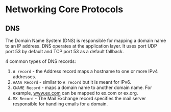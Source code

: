 # Networking Core Protocols

## DNS

The Domain Name System (DNS) is responsible for mapping a domain name to an IP address. DNS operates at the application layer. It uses port UDP port 53 by default and TCP port 53 as a default fallback.

4 common types of DNS records:

1. `A record` - the Address record maps a hostname to one or more IPv4 addresses.
2. `AAAA Record` - similar to `A record` but it is meant for IPv6.
3. `CNAME Record` - maps a domain name to another domain name. For example, www.ex.com can be mapped to ex.com or ex.org.
4. `MX Record` - The Mail Exchange record specifies the mail server responsible for handling emails for a domain.
